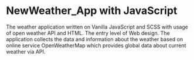 # NewWeather_App with JavaScript

<p> The weather application written on Vanilla JavaScript and SCSS with usage of open weather API and HTML. The entry level of Web design. The application collects the data and information about the weather based on online service OpenWeatherMap which provides global data about current weather via API.</p>
